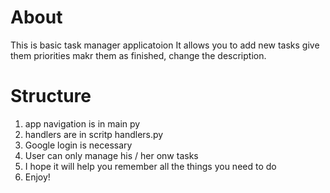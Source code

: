 # About

This is basic task manager applicatoion It allows you to add new
tasks give them priorities makr them as finished, change the
description.

# Structure

1. app navigation is in main py
2. handlers are in scritp handlers.py
3. Google login is necessary
4. User can only manage his / her onw tasks
5. I hope it will help you remember all the things you need to do
6. Enjoy!
